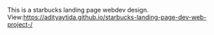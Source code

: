 This is a starbucks landing page webdev design.
View:https://adityaytida.github.io/starbucks-landing-page-dev-web-project-/
